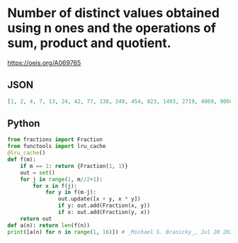 # Number of distinct values obtained using n ones and the operations of sum, product and quotient\.
https://oeis.org/A069765
## JSON
```JSON
[1, 2, 4, 7, 13, 24, 42, 77, 138, 249, 454, 823, 1493, 2719, 4969, 9060, 16588, 30375, 55672, 102330, 188334, 346624, 639280, 1179742, 2178907, 4029060, 7456271, 13806301, 25587417, 47452133, 88057540, 163518793, 303826088, 564825654]
```
## Python
```Python
from fractions import Fraction
from functools import lru_cache
@lru_cache()
def f(m):
    if m == 1: return {Fraction(1, 1)}
    out = set()
    for j in range(1, m//2+1):
        for x in f(j):
            for y in f(m-j):
                out.update([x + y, x * y])
                if y: out.add(Fraction(x, y))
                if x: out.add(Fraction(y, x))
    return out
def a(n): return len(f(n))
print([a(n) for n in range(1, 16)]) # _Michael S. Branicky_, Jul 28 2022
```
